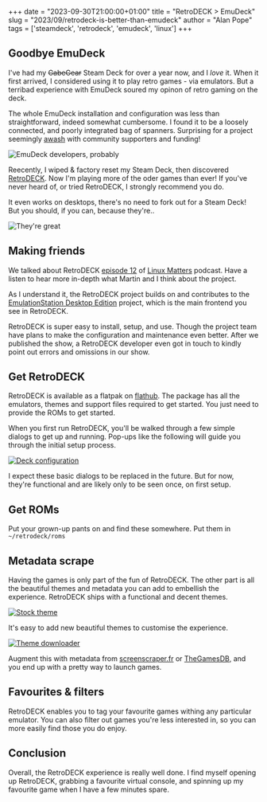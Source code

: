 +++
date = "2023-09-30T21:00:00+01:00"
title = "RetroDECK > EmuDeck"
slug = "2023/09/retrodeck-is-better-than-emudeck"
author = "Alan Pope"
tags = ['steamdeck', 'retrodeck', 'emudeck', 'linux']
+++

## Goodbye EmuDeck

I've had my ~~GabeGear~~ Steam Deck for over a year now, and I *love* it. When it first arrived, I considered using it to play retro games - via emulators. But a terribad experience with EmuDeck soured my opinon of retro gaming on the deck. 

The whole EmuDeck installation and configuration was less than straightforward, indeed somewhat cumbersome. I found it to be a loosely connected, and poorly integrated bag of spanners. Surprising for a project seemingly [awash](https://graphtreon.com/creator/dragoonDorise) with community supporters and funding!

![EmuDeck developers, probably](/blog/images/2023-09-30/laying-down-money.gif)

Reecently, I wiped & factory reset my Steam Deck, then discovered [RetroDECK](https://retrodeck.net/). Now I'm playing more of the oder games than ever! If you've never heard of, or tried RetroDECK, I strongly recommend you do.

It even works on desktops, there's no need to fork out for a Steam Deck! But you should, if you can, because they're..

![They're great](/blog/images/2023-09-30/frosted-flakes-tony-the-tiger.gif)

## Making friends

We talked about RetroDECK [episode 12](https://linuxmatters.sh/12/) of [Linux Matters](https://linuxmatters.sh/) podcast. Have a listen to hear more in-depth what Martin and I think about the project.

As I understand it, the RetroDECK project builds on and contributes to the [EmulationStation Desktop Edition](https://es-de.org/) project, which is the main frontend you see in RetroDECK.

RetroDECK is super easy to install, setup, and use. Though the project team have plans to make the configuration and maintenance even better. After we published the show, a RetroDECK developer even got in touch to kindly point out errors and omissions in our show. 

## Get RetroDECK

RetroDECK is available as a flatpak on [flathub](https://flathub.org/apps/net.retrodeck.retrodeck). The package has all the emulators, themes and support files required to get started. You just need to provide the ROMs to get started. 

When you first run RetroDECK, you'll be walked through a few simple dialogs to get up and running. Pop-ups like the following will guide you through the initial setup process. 

[![Deck configuration](/blog/images/2023-09-30/deck1.png)](/blog/images/2023-09-30/deck1.png)

I expect these basic dialogs to be replaced in the future. But for now, they're functional and are likely only to be seen once, on first setup.

## Get ROMs

Put your grown-up pants on and find these somewhere. Put them in `~/retrodeck/roms`

## Metadata scrape

Having the games is only part of the fun of RetroDECK. The other part is all the beautiful themes and metadata you can add to embellish the experience. RetroDECK ships with a functional and decent themes.

[![Stock theme](/blog/images/2023-09-30/stocktheme.png)](/blog/images/2023-09-30/stocktheme.png)

It's easy to add new beautiful themes to customise the experience. 

[![Theme downloader](/blog/images/2023-09-30/themedownloader.png)](/blog/images/2023-09-30/themedownloader.png)


Augment this with metadata from [screenscraper.fr](https://www.screenscraper.fr/) or [TheGamesDB](https://thegamesdb.net/), and you end up with a pretty way to launch games.

## Favourites & filters

RetroDECK enables you to tag your favourite games withing any particular emulator. You can also filter out games you're less interested in, so you can more easily find those you do enjoy.

## Conclusion

Overall, the RetroDECK experience is really well done. I find myself opening up RetroDECK, grabbing a favourite virtual console, and spinning up my favourite game when I have a few minutes spare.